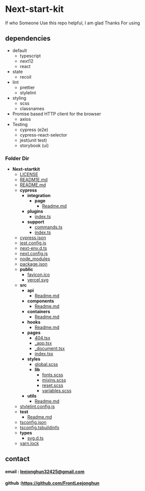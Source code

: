 # Next-start-kit

If who Someone Use this repo helpful, I am glad Thanks For using

## dependencies

- default
  - typescript
  - next12
  - react
- state
  - recoil
- lint
  - prettier
  - stylelint
- styling
  - scss
  - classnames
- Promise based HTTP client for the browser
  - axios
- Testing
  - cypress (e2e)
  - cypress-react-selector
  - jest(unit test)
  - storybook (ui)

### Folder Dir

- **Next\-startkit**
  - [LICENSE](LICENSE)
  - [READM1E.md](READM1E.md)
  - [README.md](README.md)
  - **cypress**
    - **integration**
      - **page**
        - [Readme.md](cypress/integration/page/Readme.md)
    - **plugins**
      - [index.ts](cypress/plugins/index.ts)
    - **support**
      - [commands.ts](cypress/support/commands.ts)
      - [index.ts](cypress/support/index.ts)
  - [cypress.json](cypress.json)
  - [jest.config.js](jest.config.js)
  - [next\-env.d.ts](next-env.d.ts)
  - [next.config.js](next.config.js)
  - [node_modules](node_modules)
  - [package.json](package.json)
  - **public**
    - [favicon.ico](public/favicon.ico)
    - [vercel.svg](public/vercel.svg)
  - **src**
    - **api**
      - [Readme.md](src/api/Readme.md)
    - **components**
      - [Readme.md](src/components/Readme.md)
    - **containers**
      - [Readme.md](src/containers/Readme.md)
    - **hooks**
      - [Readme.md](src/hooks/Readme.md)
    - **pages**
      - [404.tsx](src/pages/404.tsx)
      - [\_app.tsx](src/pages/_app.tsx)
      - [\_document.tsx](src/pages/_document.tsx)
      - [index.tsx](src/pages/index.tsx)
    - **styles**
      - [global.scss](src/styles/global.scss)
      - **lib**
        - [fonts.scss](src/styles/lib/fonts.scss)
        - [mixins.scss](src/styles/lib/mixins.scss)
        - [reset.scss](src/styles/lib/reset.scss)
        - [variables.scss](src/styles/lib/variables.scss)
    - **utils**
      - [Readme.md](src/utils/Readme.md)
  - [stylelint.config.js](stylelint.config.js)
  - **test**
    - [Readme.md](test/Readme.md)
  - [tsconfig.json](tsconfig.json)
  - [tsconfig.tsbuildinfo](tsconfig.tsbuildinfo)
  - **types**
    - [svg.d.ts](types/svg.d.ts)
  - [yarn.lock](yarn.lock)

## contact

#### email : leejonghun32425@gmail.com

#### github :https://github.com/FrontLeejonghun
